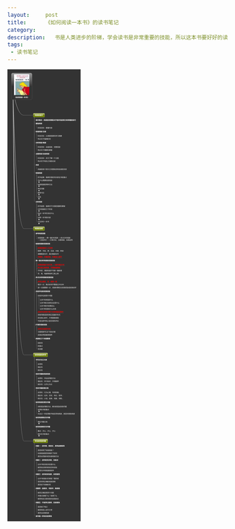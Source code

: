```yaml
---
layout:     post
title:      《如何阅读一本书》的读书笔记
category:   
description:   书是人类进步的阶梯，学会读书是非常重要的技能，所以这本书要好好的读
tags:
 - 读书笔记
---
```


![读书笔记导图](/images/2014-05-09-how-to-read-a-book/how-to-read-a-book.jpeg)
